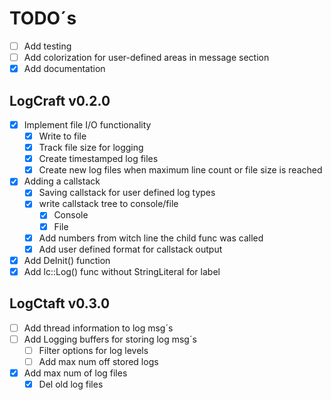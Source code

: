# TODO´s

- [ ] Add testing
- [ ] Add colorization for user-defined areas in message section
- [x] Add documentation

## LogCraft v0.2.0

- [x] Implement file I/O functionality
  - [x] Write to file
  - [x] Track file size for logging
  - [x] Create timestamped log files
  - [x] Create new log files when maximum line count or file size is reached
- [x] Adding a callstack
  - [x] Saving callstack for user defined log types
  - [x] write callstack tree to console/file
    - [x] Console
    - [x] File
  - [x] Add numbers from witch line the child func was called
  - [x] Add user defined format for callstack output
- [x] Add DeInit() function
- [x] Add lc::Log() func without StringLiteral for label

## LogCtaft v0.3.0

- [ ] Add thread information to log msg´s
- [ ] Add Logging buffers for storing log msg´s
  - [ ] Filter options for log levels
  - [ ] Add max num off stored logs
- [x] Add max num of log files
  - [x] Del old log files
